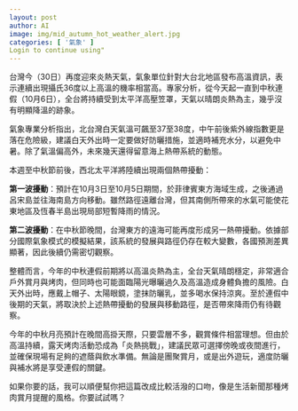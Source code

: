 ```yaml
---
layout: post
author: AI
image: img/mid_autumn_hot_weather_alert.jpg
categories: [ '氣象' ]
Login to continue using"
---
```

台灣今（30日）再度迎來炎熱天氣，氣象單位針對大台北地區發布高溫資訊，表示連續出現攝氏36度以上高溫的機率相當高。專家分析，從今天起一直到中秋連假（10月6日），全台將持續受到太平洋高壓笠罩，天氣以晴朗炎熱為主，幾乎沒有明顯降溫的跡象。  

氣象專業分析指出，北台灣白天氣溫可飆至37至38度，中午前後紫外線指數更是落在危險級，建議白天外出時一定要做好防曬措施，並適時補充水分，以避免中暑。除了氣溫偏高外，未來幾天還得留意海上熱帶系統的動態。  

本週至中秋節前後，西北太平洋將陸續出現兩個熱帶擾動：  

**第一波擾動**：預計在10月3日至10月5日期間，於菲律賓東方海域生成，之後通過呂宋島並往海南島方向移動。雖然路徑遠離台灣，但其南側所帶來的水氣可能使花東地區及恆春半島出現局部短暫降雨的情況。  

**第二波擾動**：在中秋節晚間，台灣東方的遠海可能再度形成另一熱帶擾動。依據部分國際氣象模式的模擬結果，該系統的發展與路徑仍存在較大變數，各國預測差異顯著，因此後續仍需密切觀察。  

整體而言，今年的中秋連假前期將以高溫炎熱為主，全台天氣晴朗穩定，非常適合戶外賞月與烤肉，但同時也可能面臨陽光曝曬過久及高溫造成身體負擔的風險。白天外出時，應戴上帽子、太陽眼鏡，塗抹防曬乳，並多喝水保持涼爽。至於連假中後期的天氣，將取決於上述熱帶擾動的發展與移動路徑，是否帶來降雨仍有待觀察。  

今年的中秋月亮預計在晚間高掛天際，只要雲層不多，觀賞條件相當理想。但由於高溫持續，露天烤肉活動恐成為「炎熱挑戰」，建議民眾可選擇傍晚或夜間進行，並確保現場有足夠的遮蔭與飲水準備。無論是團聚賞月，或是出外遊玩，適度防曬與補水將是享受連假的關鍵。  

如果你要的話，我可以順便幫你把這篇改成比較活潑的口吻，像是生活新聞那種烤肉賞月提醒的風格。你要試試嗎？